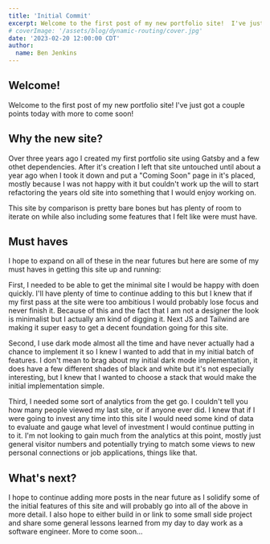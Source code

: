 ```yaml
---
title: 'Initial Commit'
excerpt: Welcome to the first post of my new portfolio site!  I've just got a couple points today with more to come soon!
# coverImage: '/assets/blog/dynamic-routing/cover.jpg'
date: '2023-02-20 12:00:00 CDT'
author:
  name: Ben Jenkins
---
```


## Welcome!
Welcome to the first post of my new portfolio site!  I've just got a couple points today with more to come soon!

## Why the new site?
Over three years ago I created my first portfolio site using Gatsby and a few othet dependencies.  After it's creation I left that site untouched until about a year ago when I took it down and put a "Coming Soon" page in it's placed, mostly because I was not happy with it but couldn't work up the will to start refactoring the years old site into something that I would enjoy working on.

This site by comparison is pretty bare bones but has plenty of room to iterate on while also including some features that I felt like were must have.

## Must haves

I hope to expand on all of these in the near futures but here are some of my must haves in getting this site up and running:

First, I needed to be able to get the minimal site I would be happy with doen quickly.  I'll have plenty of time to continue adding to this but I knew that if my first pass at the site were too ambitious I would probably lose focus and never finish it.  Because of this and the fact that I am not a designer the look is minimalist but I actually am kind of digging it.  Next JS and Tailwind are making it super easy to get a decent foundation going for this site.

Second, I use dark mode almost all the time and have never actually had a chance to implement it so I knew I wanted to add that in my initial batch of features.  I don't mean to brag about my initial dark mode implementation, it does have a few different shades of black and white but it's not especially interesting, but I knew that I wanted to choose a stack that would make the initial implementation simple.

Third, I needed some sort of analytics from the get go.  I couldn't tell you how many people viewed my last site, or if anyone ever did.   I knew that if I were going to invest any time into this site I would need some kind of data to evaluate and gauge what level of investment I would continue putting in to it.  I'm not looking to gain much from the analytics at this point, mostly just general visitor numbers and potentially trying to match some views to new personal connections or job applications, things like that.  

## What's next?
I hope to continue adding more posts in the near future as I solidify some of the initial features of this site and will probably go into all of the above in more detail.  I also hope to either build in or link to some small side project and share some general lessons learned from my day to day work as a software engineer.  More to come soon...